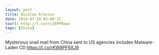 ```yaml
---
layout: post
title: Nicolas Krassas
date: 2018-07-29 03:00:21
tourl: http://t.co/nj3EPPRowo
tags: [China]
---
```

Mysterious snail mail from China sent to US agencies includes Malware-Laden CD https://t.co/rKW8PF6XJ9